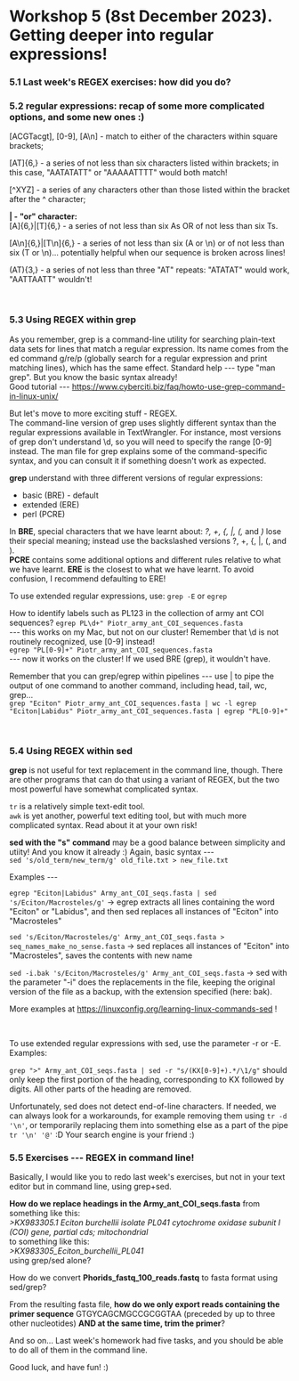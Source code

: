 # Workshop 5 (8st December 2023). Getting deeper into regular expressions!

### 5.1 Last week's REGEX exercises: how did you do?

### 5.2 regular expressions: recap of some more complicated options, and some new ones :)

[ACGTacgt], [0-9], [A\n] - match to either of the characters within square brackets;  
  
[AT]{6,} - a series of not less than six characters listed within brackets; in this case, "AATATATT" or "AAAAATTTT" would both match!  
  
[^XYZ] - a series of any characters other than those listed within the bracket after the ^ character;  
  
**| - "or" character:**  
[A]{6,}|[T]{6,} - a series of not less than six As OR of not less than six Ts.  

[A\n]{6,}|[T\n]{6,} - a series of not less than six (A or \n) or of not less than six (T or \n)... potentially helpful when our sequence is broken across lines!  
  
(AT){3,} - a series of not less than three "AT" repeats: "ATATAT" would work, "AATTAATT" wouldn't!  
  
&nbsp;  
  
### 5.3 Using REGEX within grep

As you remember, grep is a command-line utility for searching plain-text data sets for lines that match a regular expression. Its name comes from the ed command g/re/p (globally search for a regular expression and print matching lines), which has the same effect.
Standard help --- type "man grep". But you know the basic syntax already!  
Good tutorial --- https://www.cyberciti.biz/faq/howto-use-grep-command-in-linux-unix/ 
  
But let's move to more exciting stuff - REGEX.  
The command-line version of grep uses slightly different syntax than the regular expressions available in TextWrangler. For instance, most versions of grep don't understand \d, so you will need to specify the range [0-9] instead. The man file for grep explains some of the command-specific syntax, and you can consult it if something doesn't work as expected.  

**grep** understand with three different versions of regular expressions:
   * basic (BRE) - default
   * extended (ERE)
   * perl (PCRE)

In **BRE**, special characters that we have learnt about: *?, +, {, |, (,* and *)* lose their special meaning; instead use the backslashed versions \?, \+, \{, \|, \(, and \).  
**PCRE** contains some additional options and different rules relative to what we have learnt.
**ERE** is the closest to what we have learnt. To avoid confusion, I recommend defaulting to ERE!  

To use extended regular expressions, use:
`grep -E` or `egrep`

How to identify labels such as PL123 in the collection of army ant COI sequences?
`
egrep PL\d+" Piotr_army_ant_COI_sequences.fasta
`    
--- this works on my Mac, but not on our cluster! Remember that \d is not routinely recognized, use [0-9] instead!      
`
egrep "PL[0-9]+" Piotr_army_ant_COI_sequences.fasta
`  
--- now it works on the cluster! If we used BRE (grep), it wouldn't have.  
   
Remember that you can grep/egrep within pipelines --- use | to pipe the output of one command to another command, including head, tail, wc, grep...  
`
  grep "Eciton" Piotr_army_ant_COI_sequences.fasta | wc -l
  egrep "Eciton|Labidus" Piotr_army_ant_COI_sequences.fasta | egrep "PL[0-9]+"  
`  
  
  &nbsp;  
    
### 5.4 Using REGEX within sed
 
**grep** is not useful for text replacement in the command line, though. There are other programs that can do that using a variant of REGEX, but the two most powerful have somewhat complicated syntax.  
  
`tr`  is a relatively simple text-edit tool.  
`awk` is yet another, powerful text editing tool, but with much more complicated syntax. Read about it at your own risk!  
  
**sed with the "s" command** may be a good balance between simplicity and utiity! And you know it already :) Again, basic syntax ---  
`sed 's/old_term/new_term/g' old_file.txt > new_file.txt`
  
Examples ---  

`egrep "Eciton|Labidus" Army_ant_COI_seqs.fasta | sed 's/Eciton/Macrosteles/g'`
   -> egrep extracts all lines containing the word "Eciton" or "Labidus", and then sed replaces all instances of "Eciton" into "Macrosteles"

`sed 's/Eciton/Macrosteles/g' Army_ant_COI_seqs.fasta > seq_names_make_no_sense.fasta`
   -> sed replaces all instances of "Eciton" into "Macrosteles", saves the contents with new name

`sed -i.bak 's/Eciton/Macrosteles/g' Army_ant_COI_seqs.fasta`
   -> sed with the parameter "-i" does the replacements in the file, keeping the original version of the file as a backup, with the extension specified (here: bak).  
  
More examples at https://linuxconfig.org/learning-linux-commands-sed !  
  
&nbsp;  
  
To use extended regular expressions with sed, use the parameter -r or -E. Examples:  
  
`grep ">" Army_ant_COI_seqs.fasta | sed -r "s/(KX[0-9]+).*/\1/g"` should only keep the first portion of the heading, corresponding to KX followed by digits. All other parts of the heading are removed.  
  
Unfortunately, sed does not detect end-of-line characters. If needed, we can always look for a workarounds, for example removing them using `tr -d '\n'`, or temporarily replacing them into something else as a part of the pipe `tr '\n' '@'` :D Your search engine is your friend :)  
  
### 5.5 Exercises --- REGEX in command line! 

Basically, I would like you to redo last week's exercises, but not in your text editor but in command line, using grep+sed. 
  
**How do we replace headings in the Army_ant_COI_seqs.fasta** from something like this:  
*>KX983305.1 Eciton burchellii isolate PL041 cytochrome oxidase subunit I (COI) gene, partial cds; mitochondrial*  
to something like this:  
*>KX983305_Eciton_burchellii_PL041*   
using grep/sed alone?  
   
How do we convert **Phorids_fastq_100_reads.fastq** to fasta format using sed/grep?  

From the resulting fasta file, **how do we only export reads containing the primer sequence** GTGYCAGCMGCCGCGGTAA (preceded by up to three other nucleotides) **AND at the same time, trim the primer**?  
  
And so on... Last week's homework had five tasks, and you should be able to do all of them in the command line.  
  
Good luck, and have fun! :) 


